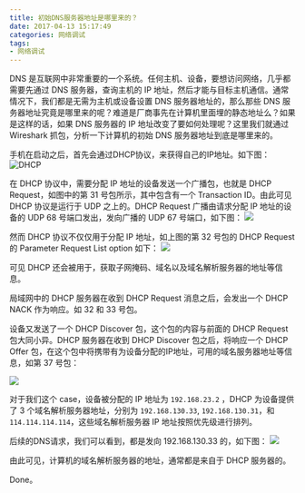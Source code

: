 ```yaml
---
title: 初始DNS服务器地址是哪里来的？
date: 2017-04-13 15:17:49
categories: 网络调试
tags:
- 网络调试
---
```


DNS 是互联网中非常重要的一个系统。任何主机、设备，要想访问网络，几乎都需要先通过 DNS 服务器，查询主机的 IP 地址，然后才能与目标主机通信。通常情况下，我们都是无需为主机或设备设置 DNS 服务器地址的，那么那些 DNS 服务器地址究竟是哪里来的呢？难道是厂商事先在计算机里面埋的静态地址么？如果是这样的话，如果 DNS 服务器的 IP 地址改变了要如何处理呢？这里我们就通过 Wireshark 抓包，分析一下计算机的初始 DNS 服务器地址到底是哪里来的。

手机在启动之后，首先会通过DHCP协议，来获得自己的IP地址。如下图：
![DHCP](https://www.wolfcstech.com/images/1315506-c7c1c3b0aa5d5696.png)

在 DHCP 协议中，需要分配 IP 地址的设备发送一个广播包，也就是 DHCP Request，如图中的第 31 号包所示，其中包含有一个 Transaction ID。由此可见 DHCP 协议是运行于 UDP 之上的。DHCP Request 广播由请求分配 IP 地址的设备的 UDP 68 号端口发出，发向广播的 UDP 67 号端口，如下图：
![](https://www.wolfcstech.com/images/1315506-f0335c440fd6be52.png)

然而 DHCP 协议不仅仅用于分配 IP 地址，如上图的第 32 号包的 DHCP Request 的 Parameter Request List option 如下：
![](https://www.wolfcstech.com/images/1315506-9aee805e6aad30af.png)

可见 DHCP 还会被用于，获取子网掩码、域名以及域名解析服务器的地址等信息。

局域网中的 DHCP 服务器在收到 DHCP Request 消息之后，会发出一个 DHCP NACK 作为响应。如 32 和 33 号包。

设备又发送了一个 DHCP Discover 包，这个包的内容与前面的 DHCP Request 包大同小异。DHCP 服务器在收到 DHCP Discover 包之后，将响应一个 DHCP Offer 包，在这个包中将携带有为设备分配的IP地址，可用的域名服务器地址等信息，如第 37 号包：

![](https://www.wolfcstech.com/images/1315506-3d7301fd376ed428.png)

对于我们这个 case，设备被分配的 IP 地址为 `192.168.23.2` ，DHCP 为设备提供了 3 个域名解析服务器地址，分别为 `192.168.130.33`, `192.168.130.31`，和 `114.114.114.114`，这些域名解析服务器 IP 地址按照优先级进行排列。

后续的DNS请求，我们可以看到，都是发向 192.168.130.33 的，如下图：
![](https://www.wolfcstech.com/images/1315506-1da4dbefea37d61d.png)

由此可见，计算机的域名解析服务器的地址，通常都是来自于 DHCP 服务器的。

Done。